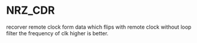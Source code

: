 # NRZ_CDR
recorver remote clock form data which flips with remote clock
without loop filter
the frequency of clk higher is better.
